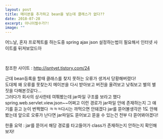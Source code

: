 ```yaml
---
layout: post
title: 메이븐을 추가하고 bean을 넣는데 클래스가 없다??
date: 2018-07-28
excerpt: 아니이럴수가?!
image: ""
---
```


<div style="display:block">
  <p>
    어느날, 혼자 프로젝트를 하는도중 spring ajax json 설정하는법이 필요해서 인터넷 사이트를 뒤져보았드아
  </p><br/>
  
  참조한 사이트 : <a href="http://isntyet.tistory.com/24">http://isntyet.tistory.com/24</a>
  <p>
    근데 bean등록을 할때 클래스를 찾지 못하는 오류가 생겨서 당황해버렸다! <br/>
    도대체 왜 오류를 못찾는지 메이븐을 다시 받아보고 버전을 올려보고 낮춰보고 별의 별짓을 다해본것같다...<br/>
    그러다가 회사의 상사한테 여쭤봤는데 jar파일 구조를 보라고 했다 spring.web.servlet.view.json~~어쩌고 이런 경로가 jar파일 안에 존재하는지
    그 얘기를 듣고 눈이 번쩍했다 ㅋㅋㅋ다시는 까먹으면 안돼겠다 jar를 뜯어볼생각은 1도 안해봤는데 앞으로 오류가 난다면 jar파일도 뜯어보고 뜯을 수
    있는건 전부 다 뜯어봐야겠다!
  </p>
  
</div>
<div style="block">
  한줄 요약 : jar를 뜯어서 해당 경로를 타고들어가 class가 존재하는지 안하는지 확인해보자!
</div>
